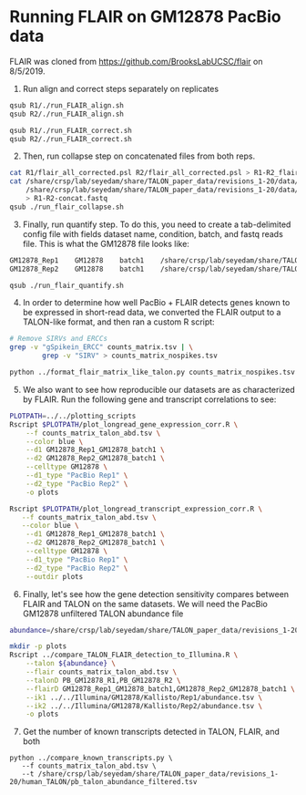 # Running FLAIR on GM12878 PacBio data

FLAIR was cloned from https://github.com/BrooksLabUCSC/flair on 8/5/2019.

1. Run align and correct steps separately on replicates
```bash
qsub R1/./run_FLAIR_align.sh
qsub R2/./run_FLAIR_align.sh
```
```bash
qsub R1/./run_FLAIR_correct.sh
qsub R2/./run_FLAIR_correct.sh
```
2. Then, run collapse step on concatenated files from both reps.
```bash
cat R1/flair_all_corrected.psl R2/flair_all_corrected.psl > R1-R2_flair_all_corrected.psl
cat /share/crsp/lab/seyedam/share/TALON_paper_data/revisions_1-20/data/PacBio_Sequel2_GM12878_R1/unmapped_reads/flnc.fastq \
    /share/crsp/lab/seyedam/share/TALON_paper_data/revisions_1-20/data/PacBio_Sequel2_GM12878_R2/unmapped_reads/flnc.fastq \
    > R1-R2-concat.fastq
qsub ./run_flair_collapse.sh
```
3. Finally, run quantify step. To do this, you need to create a tab-delimited config file with fields dataset name, condition, batch, and fastq reads file. This is what the GM12878 file looks like:
```bash
GM12878_Rep1    GM12878    batch1    /share/crsp/lab/seyedam/share/TALON_paper_data/revisions_1-20/data/PacBio_Sequel2_GM12878_R1/unmapped_reads/flnc.fastq
GM12878_Rep2    GM12878    batch1    /share/crsp/lab/seyedam/share/TALON_paper_data/revisions_1-20/data/PacBio_Sequel2_GM12878_R2/unmapped_reads/flnc.fastq
```
```bash
qsub ./run_flair_quantify.sh
```

4. In order to determine how well PacBio + FLAIR detects genes known to be expressed in short-read data, we converted the FLAIR output to a TALON-like format, and then ran a custom R script:
```bash
# Remove SIRVs and ERCCs
grep -v "gSpikein_ERCC" counts_matrix.tsv | \
        grep -v "SIRV" > counts_matrix_nospikes.tsv

python ../format_flair_matrix_like_talon.py counts_matrix_nospikes.tsv counts_matrix_talon_abd.tsv
```

5. We also want to see how reproducible our datasets are as characterized by FLAIR. Run the following gene and transcript correlations to see:
```bash
PLOTPATH=../../plotting_scripts
Rscript $PLOTPATH/plot_longread_gene_expression_corr.R \
    --f counts_matrix_talon_abd.tsv \
    --color blue \
    --d1 GM12878_Rep1_GM12878_batch1 \
    --d2 GM12878_Rep2_GM12878_batch1 \
    --celltype GM12878 \
    --d1_type "PacBio Rep1" \
    --d2_type "PacBio Rep2" \
    -o plots

Rscript $PLOTPATH/plot_longread_transcript_expression_corr.R \
   --f counts_matrix_talon_abd.tsv \
   --color blue \
    --d1 GM12878_Rep1_GM12878_batch1 \
    --d2 GM12878_Rep2_GM12878_batch1 \
    --celltype GM12878 \
    --d1_type "PacBio Rep1" \
    --d2_type "PacBio Rep2" \
    --outdir plots
```

6. Finally, let's see how the gene detection sensitivity compares between FLAIR and TALON on the same datasets. We will need the PacBio GM12878 unfiltered TALON abundance file
```bash
abundance=/share/crsp/lab/seyedam/share/TALON_paper_data/revisions_1-20/human_TALON/pb_talon_abundance.tsv

mkdir -p plots
Rscript ../compare_TALON_FLAIR_detection_to_Illumina.R \
    --talon ${abundance} \
    --flair counts_matrix_talon_abd.tsv \
    --talonD PB_GM12878_R1,PB_GM12878_R2 \
    --flairD GM12878_Rep1_GM12878_batch1,GM12878_Rep2_GM12878_batch1 \
    --ik1 ../../Illumina/GM12878/Kallisto/Rep1/abundance.tsv \
    --ik2 ../../Illumina/GM12878/Kallisto/Rep2/abundance.tsv \
    -o plots
```

7. Get the number of known transcripts detected in TALON, FLAIR, and both
```
python ../compare_known_transcripts.py \
   --f counts_matrix_talon_abd.tsv \
   --t /share/crsp/lab/seyedam/share/TALON_paper_data/revisions_1-20/human_TALON/pb_talon_abundance_filtered.tsv
```
